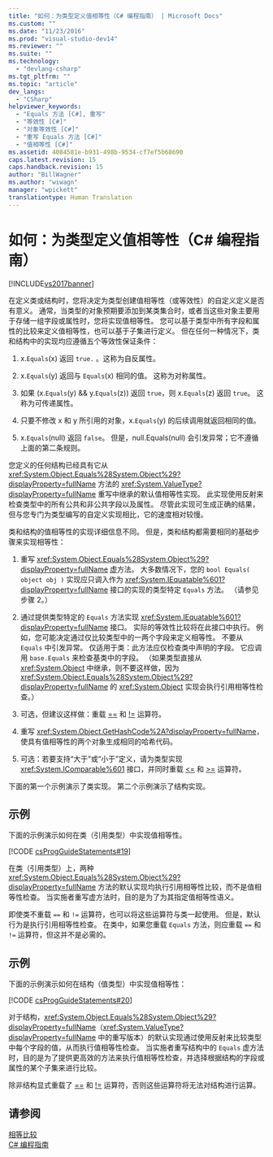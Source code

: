 ```yaml
---
title: "如何：为类型定义值相等性（C# 编程指南） | Microsoft Docs"
ms.custom: ""
ms.date: "11/23/2016"
ms.prod: "visual-studio-dev14"
ms.reviewer: ""
ms.suite: ""
ms.technology: 
  - "devlang-csharp"
ms.tgt_pltfrm: ""
ms.topic: "article"
dev_langs: 
  - "CSharp"
helpviewer_keywords: 
  - "Equals 方法 [C#], 重写"
  - "等效性 [C#]"
  - "对象等效性 [C#]"
  - "重写 Equals 方法 [C#]"
  - "值相等性 [C#]"
ms.assetid: 4084581e-b931-498b-9534-cf7ef5b68690
caps.latest.revision: 15
caps.handback.revision: 15
author: "BillWagner"
ms.author: "wiwagn"
manager: "wpickett"
translationtype: Human Translation
---
```

# 如何：为类型定义值相等性（C# 编程指南）
[!INCLUDE[vs2017banner](../../../csharp/includes/vs2017banner.md)]

在定义类或结构时，您将决定为类型创建值相等性（或等效性）的自定义定义是否有意义。  通常，当类型的对象预期要添加到某类集合时，或者当这些对象主要用于存储一组字段或属性时，您将实现值相等性。  您可以基于类型中所有字段和属性的比较来定义值相等性，也可以基于子集进行定义。  但在任何一种情况下，类和结构中的实现均应遵循五个等效性保证条件：  
  
1.  x.`Equals`\(x\) 返回 `true.` 。这称为自反属性。  
  
2.  x.`Equals`\(y\) 返回与 `Equals`\(x\) 相同的值。  这称为对称属性。  
  
3.  如果 \(x.`Equals`\(y\) && y.`Equals`\(z\)\) 返回 `true`，则 x.`Equals`\(z\) 返回 `true`。  这称为可传递属性。  
  
4.  只要不修改 x 和 y 所引用的对象，x.`Equals`\(y\) 的后续调用就返回相同的值。  
  
5.  x.`Equals`\(null\) 返回 `false`。  但是，null.Equals\(null\) 会引发异常；它不遵循上面的第二条规则。  
  
 您定义的任何结构已经具有它从 <xref:System.Object.Equals%28System.Object%29?displayProperty=fullName> 方法的 <xref:System.ValueType?displayProperty=fullName> 重写中继承的默认值相等性实现。  此实现使用反射来检查类型中的所有公共和非公共字段以及属性。  尽管此实现可生成正确的结果，但与您专门为类型编写的自定义实现相比，它的速度相对较慢。  
  
 类和结构的值相等性的实现详细信息不同。  但是，类和结构都需要相同的基础步骤来实现相等性：  
  
1.  重写 <xref:System.Object.Equals%28System.Object%29?displayProperty=fullName> [虚](../../../csharp/language-reference/keywords/virtual.md)方法。  大多数情况下，您的 `bool Equals( object obj )` 实现应只调入作为 <xref:System.IEquatable%601?displayProperty=fullName> 接口的实现的类型特定 `Equals` 方法。  （请参见步骤 2。）  
  
2.  通过提供类型特定的 `Equals` 方法实现 <xref:System.IEquatable%601?displayProperty=fullName> 接口。  实际的等效性比较将在此接口中执行。  例如，您可能决定通过仅比较类型中的一两个字段来定义相等性。  不要从 `Equals` 中引发异常。  仅适用于类：此方法应仅检查类中声明的字段。  它应调用 `base.Equals` 来检查基类中的字段。  （如果类型直接从 <xref:System.Object> 中继承，则不要这样做，因为 <xref:System.Object.Equals%28System.Object%29?displayProperty=fullName> 的 <xref:System.Object> 实现会执行引用相等性检查。）  
  
3.  可选，但建议这样做：重载 [\=\=](../../../csharp/language-reference/operators/equality-comparison-operator.md) 和 [\!\=](../../../csharp/language-reference/operators/not-equal-operator.md) 运算符。  
  
4.  重写 <xref:System.Object.GetHashCode%2A?displayProperty=fullName>，使具有值相等性的两个对象生成相同的哈希代码。  
  
5.  可选：若要支持“大于”或“小于”定义，请为类型实现 <xref:System.IComparable%601> 接口，并同时重载 [\<\=](../../../csharp/language-reference/operators/less-than-equal-operator.md) 和 [\>\=](../../../csharp/language-reference/operators/greater-than-equal-operator.md) 运算符。  
  
 下面的第一个示例演示了类实现。  第二个示例演示了结构实现。  
  
## 示例  
 下面的示例演示如何在类（引用类型）中实现值相等性。  
  
 [!CODE [csProgGuideStatements#19](../CodeSnippet/VS_Snippets_VBCSharp/csProgGuideStatements#19)]  
  
 在类（引用类型）上，两种 <xref:System.Object.Equals%28System.Object%29?displayProperty=fullName> 方法的默认实现均执行引用相等性比较，而不是值相等性检查。  当实施者重写虚方法时，目的是为了为其指定值相等性语义。  
  
 即使类不重载 `==` 和 `!=` 运算符，也可以将这些运算符与类一起使用。  但是，默认行为是执行引用相等性检查。  在类中，如果您重载 `Equals` 方法，则应重载 `==` 和 `!=` 运算符，但这并不是必需的。  
  
## 示例  
 下面的示例演示如何在结构（值类型）中实现值相等性：  
  
 [!CODE [csProgGuideStatements#20](../CodeSnippet/VS_Snippets_VBCSharp/csProgGuideStatements#20)]  
  
 对于结构，<xref:System.Object.Equals%28System.Object%29?displayProperty=fullName>（<xref:System.ValueType?displayProperty=fullName> 中的重写版本）的默认实现通过使用反射来比较类型中每个字段的值，从而执行值相等性检查。  当实施者重写结构中的 `Equals` 虚方法时，目的是为了提供更高效的方法来执行值相等性检查，并选择根据结构的字段或属性的某个子集来进行比较。  
  
 除非结构显式重载了 [\=\=](../../../csharp/language-reference/operators/equality-comparison-operator.md) 和 [\!\=](../../../csharp/language-reference/operators/not-equal-operator.md) 运算符，否则这些运算符将无法对结构进行运算。  
  
## 请参阅  
 [相等比较](../../../csharp/programming-guide/statements-expressions-operators/equality-comparisons.md)   
 [C\# 编程指南](../../../csharp/programming-guide/index.md)